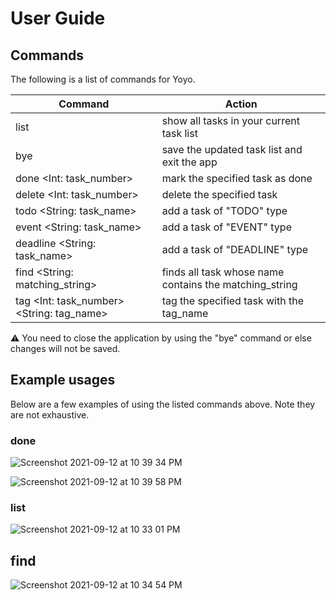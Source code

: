 # User Guide

## Commands

The following is a list of commands for Yoyo.

Command | Action
------------ | -------------
list | show all tasks in your current task list
bye | save the updated task list and exit the app
done <Int: task_number> | mark the specified task as done
delete <Int: task_number> | delete the specified task 
todo <String: task_name> | add a task of "TODO" type
event <String: task_name> | add a task of "EVENT" type
deadline <String: task_name> | add a task of "DEADLINE" type
find <String: matching_string> | finds all task whose name contains the matching_string
tag <Int: task_number> <String: tag_name> | tag the specified task with the tag_name

⚠️ You need to close the application by using the "bye" command or else changes will not be saved.

## Example usages

Below are a few examples of using the listed commands above. Note they are not exhaustive.

### done

![Screenshot 2021-09-12 at 10 39 34 PM](https://user-images.githubusercontent.com/59001819/132991954-89fa5565-cd8b-4f29-a09f-c30514a38c7a.png)

![Screenshot 2021-09-12 at 10 39 58 PM](https://user-images.githubusercontent.com/59001819/132991972-be3d0ab8-15b7-42d2-aba9-73cb9e42025f.png)


### list

![Screenshot 2021-09-12 at 10 33 01 PM](https://user-images.githubusercontent.com/59001819/132991736-aa82d488-213e-4b97-9a46-ff83f675185b.png)

## find

![Screenshot 2021-09-12 at 10 34 54 PM](https://user-images.githubusercontent.com/59001819/132991787-22a6bba8-0416-45c2-a523-8cfe2f2a392c.png)

